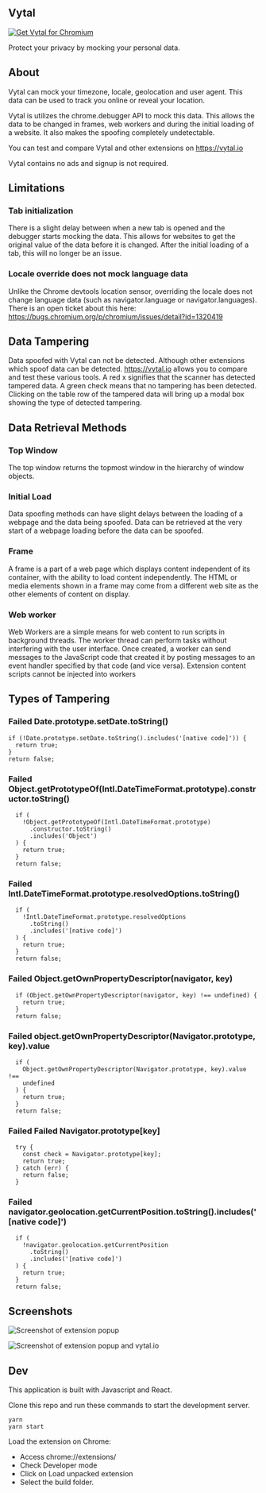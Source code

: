 ## Vytal

<a href="https://chrome.google.com/webstore/detail/vytal/ncbknoohfjmcfneopnfkapmkblaenokb"><img src="https://raw.githubusercontent.com/z0ccc/Upvote-Anywhere/master/promo/chrome.png" alt="Get Vytal for Chromium"></a>

Protect your privacy by mocking your personal data.

## About

Vytal can mock your timezone, locale, geolocation and user agent. This data can be used to track you online or reveal your location.

Vytal is utilizes the chrome.debugger API to mock this data. This allows the data to be changed in frames, web workers and during the initial loading of a website. It also makes the spoofing completely undetectable.

You can test and compare Vytal and other extensions on https://vytal.io

Vytal contains no ads and signup is not required.

## Limitations

### Tab initialization

There is a slight delay between when a new tab is opened and the debugger starts mocking the data. This allows for websites to get the original value of the data before it is changed. After the initial loading of a tab, this will no longer be an issue.

### Locale override does not mock language data

Unlike the Chrome devtools location sensor, overriding the locale does not change language data (such as navigator.language or navigator.languages). There is an open ticket about this here: https://bugs.chromium.org/p/chromium/issues/detail?id=1320419

## Data Tampering

Data spoofed with Vytal can not be detected. Although other extensions which spoof data can be detected. https://vytal.io allows you to compare and test these various tools. A red x signifies that the scanner has detected tampered data. A green check means that no tampering has
been detected. Clicking on the table row of the tampered data will bring up a modal box showing the type of detected tampering.

## Data Retrieval Methods

### Top Window

The top window returns the topmost window in the hierarchy of window objects.

### Initial Load

Data spoofing methods can have slight delays between the loading of a webpage and the data being spoofed. Data can be retrieved at the very start of a webpage loading before the data can be spoofed.

### Frame

A frame is a part of a web page which displays content independent of its container, with the ability to load content independently. The HTML or media elements shown in a frame may come from a different web site as the other elements of content on display.

### Web worker

Web Workers are a simple means for web content to run scripts in background threads. The worker thread can perform tasks without interfering with the user interface. Once created, a worker can send messages to the JavaScript code that created it by posting messages to an event handler specified by that code (and vice versa). Extension content scripts cannot be injected into workers

## Types of Tampering

### Failed Date.prototype.setDate.toString()

```
if (!Date.prototype.setDate.toString().includes('[native code]')) {
  return true;
}
return false;
```

### Failed Object.getPrototypeOf(Intl.DateTimeFormat.prototype).constructor.toString()

```
  if (
    !Object.getPrototypeOf(Intl.DateTimeFormat.prototype)
      .constructor.toString()
      .includes('Object')
  ) {
    return true;
  }
  return false;
```

### Failed Intl.DateTimeFormat.prototype.resolvedOptions.toString()

```
  if (
    !Intl.DateTimeFormat.prototype.resolvedOptions
      .toString()
      .includes('[native code]')
  ) {
    return true;
  }
  return false;
```

### Failed Object.getOwnPropertyDescriptor(navigator, key)

```
  if (Object.getOwnPropertyDescriptor(navigator, key) !== undefined) {
    return true;
  }
  return false;
```

### Failed object.getOwnPropertyDescriptor(Navigator.prototype, key).value

```
  if (
    Object.getOwnPropertyDescriptor(Navigator.prototype, key).value !==
    undefined
  ) {
    return true;
  }
  return false;
```

### Failed Failed Navigator.prototype[key]

```
  try {
    const check = Navigator.prototype[key];
    return true;
  } catch (err) {
    return false;
  }
```

### Failed navigator.geolocation.getCurrentPosition.toString().includes('[native code]')

```
  if (
    !navigator.geolocation.getCurrentPosition
      .toString()
      .includes('[native code]')
  ) {
    return true;
  }
  return false;
```

## Screenshots

![Screenshot of extension popup](https://raw.githubusercontent.com/z0ccc/Vytal/master/promo/screenshot-1.png)

![Screenshot of extension popup and vytal.io](https://raw.githubusercontent.com/z0ccc/Vytal/master/promo/screenshot-2.png)

## Dev

This application is built with Javascript and React.

Clone this repo and run these commands to start the development server.

```
yarn
yarn start
```

Load the extension on Chrome:

- Access chrome://extensions/
- Check Developer mode
- Click on Load unpacked extension
- Select the build folder.
